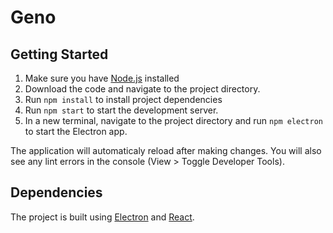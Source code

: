 # Geno

## Getting Started

1. Make sure you have [Node.js](https://nodejs.org/en/download/) installed
2. Download the code and navigate to the project directory.
2. Run `npm install` to install project dependencies
3. Run `npm start` to start the development server.
4. In a new terminal, navigate to the project directory and run `npm electron` to start the Electron app.

The application will automaticaly reload after making changes. You will also see any lint errors in the console (View > Toggle Developer Tools).

## Dependencies
The project is built using [Electron](http://electronjs.org) and [React](https://reactjs.org). 